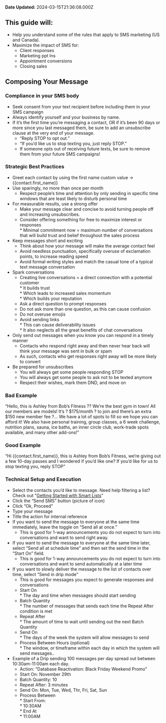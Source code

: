 **Date Updated:** 2024-03-15T21:36:08.000Z

## This guide will:

* Help you understand some of the rules that apply to SMS marketing (US and Canada).
* Maximize the impact of SMS for:  
   * Client responses  
   * Marketing ppt Ins  
   * Appointment conversions  
   * Closing sales

  
## Composing Your Message

### Compliance in your SMS body

* Seek consent from your text recipient before including them in your SMS campaign
* Always identify yourself and your business by name.
* If it’s the first time you’re messaging a contact, OR if it’s been 90 days or more since you last messaged them, be sure to add an unsubscribe clause at the very end of your message.  
   * “Reply STOP to opt out.”  
   * “If you’d like us to stop texting you, just reply STOP.”  
   * If someone opts out of receiving future texts, be sure to remove them from your future SMS campaigns!

  
### Strategic Best Practices

* Greet each contact by using the first name custom value → {{contact.first\_name}}
* Use sparingly, no more than once per month  
   * Respect people’s time and attention by only sending in specific time windows that are least likely to disturb personal time
* For measurable results, use a strong offer  
   * Make your message clear and concise to avoid turning people off and increasing unsubscribes.  
   * Consider offering something for free to maximize interest or responses  
         * Minimal commitment now = maximum number of conversations that will build trust and belief throughout the sales process
* Keep messages short and exciting  
   * Think about how your message will make the average contact feel  
   * Avoid needless punctuation, specifically overuse of exclamation points, to increase reading speed  
   * Avoid formal writing styles and match the casual tone of a typical text message conversation
* Spark conversations  
   * Creating live conversations = a direct connection with a potential customer  
         * It builds trust  
         * Which leads to increased sales momentum  
         * Which builds your reputation  
   * Ask a direct question to prompt responses  
   * Do not ask more than one question, as this can cause confusion  
   * Do not overuse emojis  
   * Avoid sending links  
         * This can cause deliverability issues  
         * It also neglects all the great benefits of chat conversations
* Only send out messages when you know you can respond in a timely manner  
   * Contacts who respond right away and then never hear back will think your message was sent in bulk or spam  
   * As such, contacts who get responses right away will be more likely to convert
* Be prepared for unsubscribes  
   * You will always get some people responding STOP  
   * You will always get some people to ask not to be texted anymore  
   * Respect their wishes, mark them DND, and move on

  
### Bad Example

“Hello, this is Ashley from Bob’s Fitness ?? We’re the best gym in town! All our members are models! It’s ? $175/month ? to join and there’s an extra $150 new member fee ?… We have a lot of spots to fill so we hope you can afford it! We also have personal training, group classes, a 6 week challenge, nutrition plans, sauna, ice baths, an inner circle club, work-trade spots available, and many other add-ons!”

  
### Good Example

“Hi {{contact.first\_name}}, this is Ashley from Bob’s Fitness, we’re giving out a few 10-day passes and I wondered if you’d like one? If you’d like for us to stop texting you, reply STOP”

  
### Technical Setup and Execution

* Select the contacts you’d like to message. Need help filtering a list? Check out "[Getting Started with Smart Lists](https://help.gohighlevel.com/en/support/solutions/articles/48001062094)"
* Click the “Send SMS” button (picture of icon)
* Click “Ok, Proceed”
* Type your message
* Title the action for internal reference
* If you want to send the message to everyone at the same time immediately, leave the toggle on “Send all at once.”  
   * This is good for 1-way announcements you do not expect to turn into conversations and want to send right away.
* If you want to send the message to everyone at the same time later, select “Send all at schedule time” and then set the send time in the “Start On” field.  
   * This is good for 1-way announcements you do not expect to turn into conversations and want to send automatically at a later time
* If you want to slowly deliver the message to the list of contacts over time, select “Send in drip mode”  
   * This is good for messages you expect to generate responses and conversations  
   * Start On  
         * The day and time when messages should start sending  
   * Batch Quantity  
         * The number of messages that sends each time the Repeat After condition is met  
   * Repeat After  
         * The amount of time to wait until sending out the next Batch Quantity  
   * Send On  
         * The days of the week the system will allow messages to send  
   * Process Between Hours (optional)  
         * The window, or timeframe within each day in which the system will send messages..
* Example of a Drip sending 100 messages per day spread out between 10:30am-11:00am each day.  
   * Action: “Database Reactivation: Black Friday Weekend Promo”  
   * Start On: November 29th  
   * Batch Quantity: 10  
   * Repeat After: 3 minutes  
   * Send On: Mon, Tue, Wed, Thr, Fri, Sat, Sun  
   * Process Between  
         * Start From:  
                  * 10:30AM  
         * End At  
                  * 11:00AM